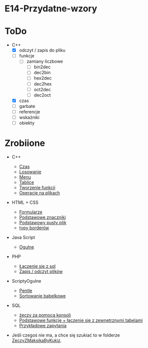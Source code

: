 # E14-Przydatne-wzory

# ToDo
* C++
    * [x] odczyt / zapis do pliku
    * [ ] funkcje
        * [ ] zamiany liczbowe
            * [ ] bin2dec
            * [ ] dec2bin
            * [ ] hex2dec
            * [ ] dec2hex
            * [ ] oct2dec
            * [ ] dec2oct
    * [x] czas
    * [ ] garbate
    * [ ] referencje
    * [ ] wskaźniki
    * [ ] obiekty

# Zrobiione
* C++
    * [Czas](C++/czas/czas.md)
    * [Losowanie](C++/Losowanie-liczb.md)
    * [Menu](C++/Menu.md)
    * [Tablice](C++/Tablice.md)
    * [Tworzenie funkcji](C++/Tworzenie-funkcji.md)
    * [Operacje na plikach](C++/pliki/pliki.md)

* HTML + CSS
    * [Formularze](HTML/formularze.html)
    * [Podstawowe znaczniki](HTML/podstawowe-znaczniki.html)
    * [Podstawowy pusty plik](HTML/podstawowy-pusty-plik.html)
    * [typy borderów](HTML/border-css.html)

* Java Script
    * [Ogulne](JavaScript/ogolne.md)

* PHP
    * [Łączenie się z sql](PHP/polaczZSql.php)
    * [Zapis / odczyt plików](PHP/ZapisDoPliu.php)

* ScriptyOgulne
    * [Pentle](ScriptyOgulne/pentle.php)
    * [Sortowanie bąbelkowe](ScriptyOgulne/sortowanieBabelkowe.php)

* SQL
    * [żeczy za pomocą konsoli](SQL/Jak-robić-wszystko-z-konsoli.md)
    * [Podstawowe funkcje + łączenie się z zewnętrznymi tabelami](SQL/Funkcje.md)
    * [Przykładowe zapytania](SQL/przykładowe-zapytania.sql)

* Jeśli czegoś nie ma, a chce się szukiać to w folderze [ZeczyZMaksikaByKukiz](ZeczyZMaksikaByKukiz).